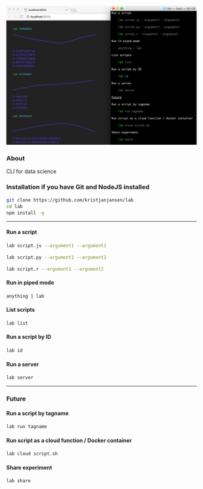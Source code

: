 ![](./screenshot.png)

### About

CLI for data science

### Installation if you have Git and NodeJS installed

```sh
git clone https://github.com/kristjanjansen/lab
cd lab
npm install -g
```
---

#### Run a script

```sh
lab script.js --argument1 --argument2
```

```sh
lab script.py --argument1 --argument2
```

```sh
lab script.r --argument1 --argument2
```

#### Run in piped mode

```sh
anything | lab
```

#### List scripts

```sh
lab list
```

#### Run a script by ID

```sh
lab id
```

#### Run a server

```sh
lab server
```

---

### Future

#### Run a script by tagname

```sh
lab run tagname
```

#### Run script as a cloud function / Docker container

```sh
lab cloud script.sh
```

#### Share experiment

```sh
lab share
```